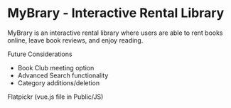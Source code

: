 # MyBrary - Interactive Rental Library

MyBrary is an interactive rental library where users are able to rent books online, leave book reviews, and enjoy reading. 

Future Considerations
- Book Club meeting option
- Advanced Search functionality
- Category additions/deletion

Flatpickr (vue.js file in Public/JS)